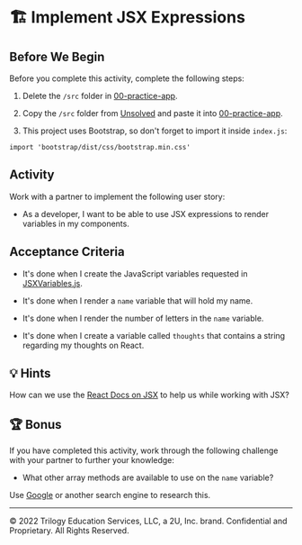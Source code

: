 # 🏗️ Implement JSX Expressions

## Before We Begin

Before you complete this activity, complete the following steps:

1. Delete the `/src` folder in [00-practice-app](../00-practice-app/).

2. Copy the `/src` folder from [Unsolved](./Unsolved/) and paste it into [00-practice-app](../00-practice-app/).

3. This project uses Bootstrap, so don't forget to import it inside `index.js`:

  `import 'bootstrap/dist/css/bootstrap.min.css'`

## Activity

Work with a partner to implement the following user story:

* As a developer, I want to be able to use JSX expressions to render variables in my components.

## Acceptance Criteria

* It's done when I create the JavaScript variables requested in [JSXVariables.js](../00-practice-app/src/components/JSXVariables.js).

* It's done when I render a `name` variable that will hold my name.

* It's done when I render the number of letters in the `name` variable.

* It's done when I create a variable called `thoughts` that contains a string regarding my thoughts on React.
## 💡 Hints

How can we use the [React Docs on JSX](https://reactjs.org/docs/introducing-jsx.html) to help us while working with JSX?

## 🏆 Bonus

If you have completed this activity, work through the following challenge with your partner to further your knowledge:

* What other array methods are available to use on the `name` variable?

Use [Google](https://www.google.com) or another search engine to research this.

---
© 2022 Trilogy Education Services, LLC, a 2U, Inc. brand. Confidential and Proprietary. All Rights Reserved.

